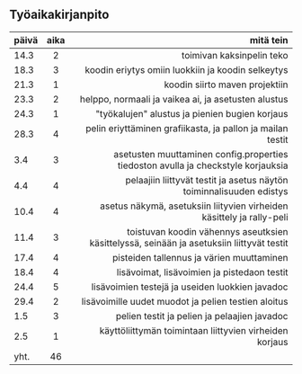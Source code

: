 ## Työaikakirjanpito

| päivä        | aika           | mitä tein  |
| ------------- |:-------------:| -----:|
| 14.3 | 2 | toimivan kaksinpelin teko |
| 18.3 | 3 |  koodin eriytys omiin luokkiin ja koodin selkeytys  |
| 21.3 | 1 |  koodin siirto maven projektiin |
|23.3 | 2 | helppo, normaali ja vaikea ai, ja asetusten alustus |
|24.3 | 1 | "työkalujen" alustus ja pienien bugien korjaus |
|28.3 | 4 | pelin eriyttäminen grafiikasta, ja pallon ja mailan testit
|3.4 | 3 | asetusten muuttaminen config.properties tiedoston avulla  ja checkstyle korjauksia|
|4.4 | 4 | pelaajiin liittyvät testit ja asetus näytön toiminnalisuuden edistys |
|10.4 | 4|  asetus näkymä, asetuksiin liityvien virheiden käsittely ja rally-peli|
|11.4 | 3| toistuvan koodin vähennys aseutksien käsittelyssä, seinään ja asetuksiin liittyvät testit |
|17.4 | 4|  pisteiden tallennus ja värien muuttaminen |
|18.4 | 4| lisävoimat, lisävoimien ja pistedaon testit |
|24.4 | 5| lisävoimien testejä ja useiden luokkien javadoc|
|29.4 | 2| lisävoimille uudet muodot ja pelien testien aloitus|
|1.5 | 3| pelien testit ja pelien ja pelaajien javadoc|
|2.5 | 1| käyttöliittymän toimintaan liittyvien virheiden korjaus |
|yht. | 46 |  |